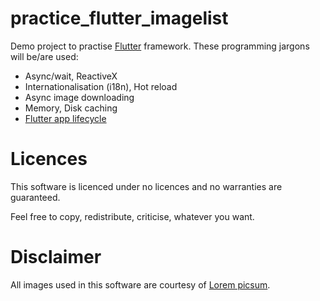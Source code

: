 # practice_flutter_imagelist

Demo project to practise [Flutter](https://flutter.io/) framework.
These programming jargons will be/are used:

 - Async/wait, ReactiveX
 - Internationalisation (i18n), Hot reload
 - Async image downloading
 - Memory, Disk caching
 - [Flutter app lifecycle](https://docs.flutter.io/flutter/dart-ui/AppLifecycleState-class.html)
 
# Licences

This software is licenced under no licences and no warranties are guaranteed.

Feel free to copy, redistribute, criticise, whatever you want.

# Disclaimer

All images used in this software are courtesy of [Lorem picsum](https://picsum.photos/).